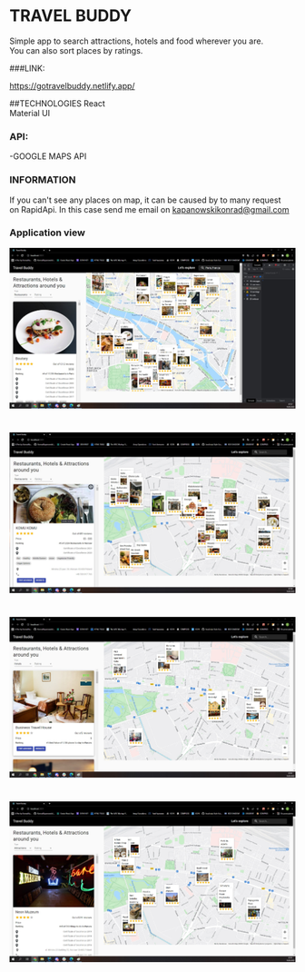 # TRAVEL BUDDY
Simple app to search attractions, hotels and food wherever you are.<br/>
You can also sort places by ratings.

###LINK:

https://gotravelbuddy.netlify.app/

##TECHNOLOGIES
React <br/>
Material UI

### API:
-GOOGLE MAPS API <br/>

### INFORMATION 

If you can't see any places on map, it can be caused by to many request <br/>
on RapidApi. In this case send me email on <ins>kapanowskikonrad@gmail.com<ins>

### Application view

<img src="src/assets/TRAVEL_BUDDY1.jpg">

#
<img src="src/assets/TRAVEL_BUDDY2.jpg">

#
<img src="src/assets/TRAVEL_BUDDY3.jpg">

#
<img src="src/assets/TRAVEL_BUDDY4.jpg">